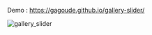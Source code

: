 Demo : https://gagoude.github.io/gallery-slider/

![gallery_slider](https://res.cloudinary.com/dqxk8fn6r/image/upload/v1652742082/Portfolio/portfolio-slider_iwvhut.png)
